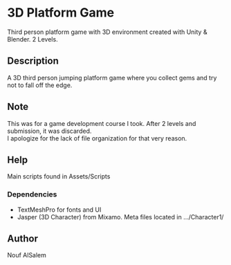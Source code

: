# 3D Platform Game
Third person platform game with 3D environment created with Unity & Blender. 2 Levels.

## Description
A 3D third person jumping platform game where you collect gems and try not to fall off the edge.

## Note
This was for a game development course I took. After 2 levels and submission, it was discarded.  
I apologize for the lack of file organization for that very reason.

## Help
Main scripts found in Assets/Scripts

### Dependencies
- TextMeshPro for fonts and UI
- Jasper (3D Character) from Mixamo. Meta files located in .../Character1/

## Author
Nouf AlSalem 
